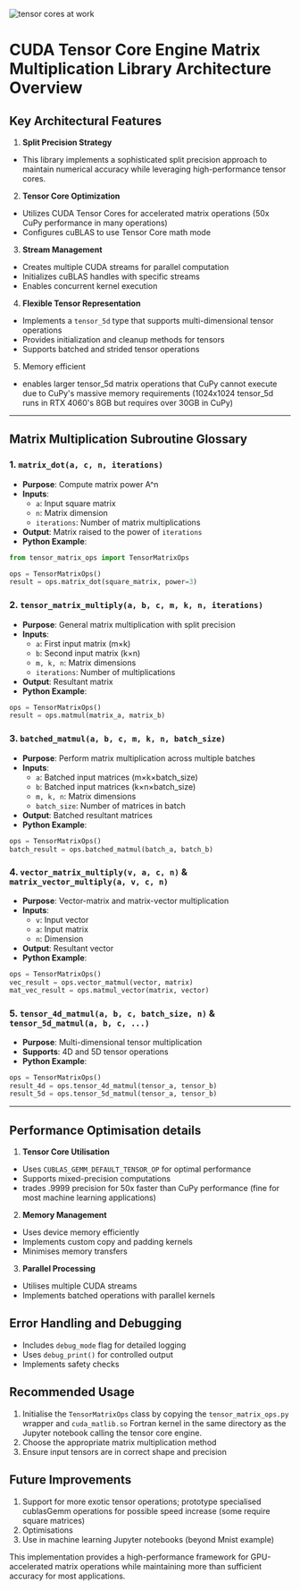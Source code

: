 ![tensor cores at work](https://github.com/frasertajima/fortran/blob/main/dot_matrix/tensor10/pixel_studio_20250123_48025364.jpg)
# CUDA Tensor Core Engine Matrix Multiplication Library Architecture Overview

## Key Architectural Features

1. **Split Precision Strategy**
 - This library implements a sophisticated split precision approach to maintain numerical accuracy while leveraging high-performance tensor cores.

2. **Tensor Core Optimization**
- Utilizes CUDA Tensor Cores for accelerated matrix operations (50x CuPy performance in many operations)
- Configures cuBLAS to use Tensor Core math mode

3. **Stream Management**
- Creates multiple CUDA streams for parallel computation
- Initializes cuBLAS handles with specific streams
- Enables concurrent kernel execution

4. **Flexible Tensor Representation**
- Implements a `tensor_5d` type that supports multi-dimensional tensor operations
- Provides initialization and cleanup methods for tensors
- Supports batched and strided tensor operations

5. Memory efficient
- enables larger tensor_5d matrix operations that CuPy cannot execute due to CuPy's massive memory requirements (1024x1024 tensor_5d runs in RTX 4060's 8GB but requires over 30GB in CuPy)

---

## Matrix Multiplication Subroutine Glossary

### 1. `matrix_dot(a, c, n, iterations)`
- **Purpose**: Compute matrix power A^n
- **Inputs**: 
  - `a`: Input square matrix
  - `n`: Matrix dimension
  - `iterations`: Number of matrix multiplications
- **Output**: Matrix raised to the power of `iterations`
- **Python Example**:
```python
from tensor_matrix_ops import TensorMatrixOps

ops = TensorMatrixOps()
result = ops.matrix_dot(square_matrix, power=3)
```

### 2. `tensor_matrix_multiply(a, b, c, m, k, n, iterations)`
- **Purpose**: General matrix multiplication with split precision
- **Inputs**:
  - `a`: First input matrix (m×k)
  - `b`: Second input matrix (k×n)
  - `m, k, n`: Matrix dimensions
  - `iterations`: Number of multiplications
- **Output**: Resultant matrix
- **Python Example**:
```python
ops = TensorMatrixOps()
result = ops.matmul(matrix_a, matrix_b)
```

### 3. `batched_matmul(a, b, c, m, k, n, batch_size)`
- **Purpose**: Perform matrix multiplication across multiple batches
- **Inputs**:
  - `a`: Batched input matrices (m×k×batch_size)
  - `b`: Batched input matrices (k×n×batch_size)
  - `m, k, n`: Matrix dimensions
  - `batch_size`: Number of matrices in batch
- **Output**: Batched resultant matrices
- **Python Example**:
```python
ops = TensorMatrixOps()
batch_result = ops.batched_matmul(batch_a, batch_b)
```

### 4. `vector_matrix_multiply(v, a, c, n)` & `matrix_vector_multiply(a, v, c, n)`
- **Purpose**: Vector-matrix and matrix-vector multiplication
- **Inputs**:
  - `v`: Input vector
  - `a`: Input matrix
  - `n`: Dimension
- **Output**: Resultant vector
- **Python Example**:
```python
ops = TensorMatrixOps()
vec_result = ops.vector_matmul(vector, matrix)
mat_vec_result = ops.matmul_vector(matrix, vector)
```

### 5. `tensor_4d_matmul(a, b, c, batch_size, n)` & `tensor_5d_matmul(a, b, c, ...)`
- **Purpose**: Multi-dimensional tensor multiplication
- **Supports**: 4D and 5D tensor operations
- **Python Example**:
```python
ops = TensorMatrixOps()
result_4d = ops.tensor_4d_matmul(tensor_a, tensor_b)
result_5d = ops.tensor_5d_matmul(tensor_a, tensor_b)
```

---

## Performance Optimisation details

1. **Tensor Core Utilisation**
- Uses `CUBLAS_GEMM_DEFAULT_TENSOR_OP` for optimal performance
- Supports mixed-precision computations
- trades .9999 precision for 50x faster than CuPy performance (fine for most machine learning applications)

2. **Memory Management**
- Uses device memory efficiently
- Implements custom copy and padding kernels
- Minimises memory transfers

3. **Parallel Processing**
- Utilises multiple CUDA streams
- Implements batched operations with parallel kernels

## Error Handling and Debugging

- Includes `debug_mode` flag for detailed logging
- Uses `debug_print()` for controlled output
- Implements safety checks

## Recommended Usage

1. Initialise the `TensorMatrixOps` class by copying the `tensor_matrix_ops.py` wrapper and `cuda_matlib.so` Fortran kernel in the same directory as the Jupyter notebook calling the tensor core engine.
2. Choose the appropriate matrix multiplication method
3. Ensure input tensors are in correct shape and precision

## Future Improvements

1. Support for more exotic tensor operations; prototype specialised cublasGemm operations for possible speed increase (some require square matrices)
2. Optimisations
3. Use in machine learning Jupyter notebooks (beyond Mnist example)

This implementation provides a high-performance framework for GPU-accelerated matrix operations while maintaining more than sufficient accuracy for most applications.
